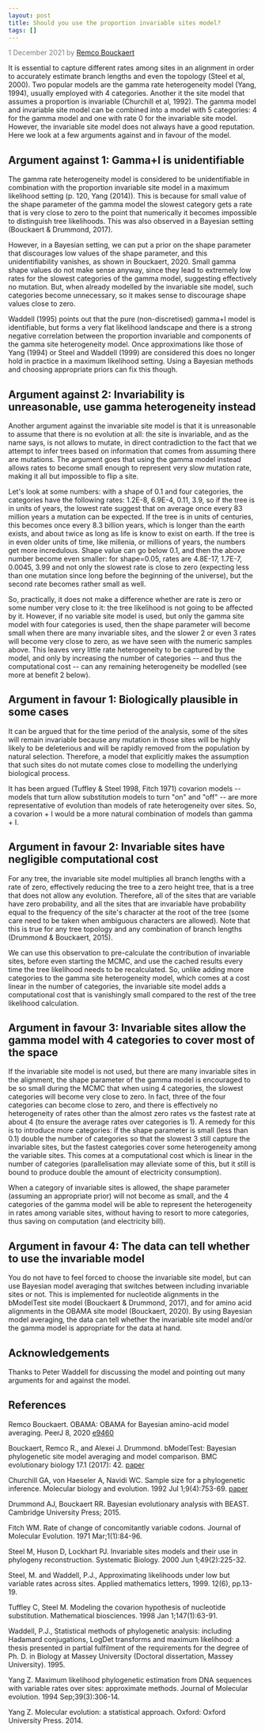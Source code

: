 ```yaml
---
layout: post
title: Should you use the proportion invariable sites model?
tags: []
---
```

<p style="color:gray">1 December 2021 by <a href="mailto:r.bouckaert@auckland.ac.nz">Remco Bouckaert</a></p>


It is essential to capture different rates among sites in an alignment in order to accurately estimate branch lengths and even the topology (Steel et al, 2000). Two popular models are the gamma rate heterogeneity model (Yang, 1994), usually employed with 4 categories. Another it the site model that assumes a proportion is invariable (Churchill et al, 1992). The gamma model and invariable site model can be combined into a model with 5 categories: 4 for the gamma model and one with rate 0 for the invariable site model. However, the invariable site model does not always have a good reputation. Here we look at a few arguments against and in favour of the model.


## Argument against 1: Gamma+I is unidentifiable

The gamma rate heterogeneity model is considered to be unidentifiable in combination with the proportion invariable site model in a maximum likelihood setting (p. 120, Yang (2014)). 
This is because for small value of the shape parameter of the gamma model the slowest category gets a rate that is very close to zero to the point that numerically it becomes impossible to distinguish tree likelihoods.
This was also observed in a Bayesian setting (Bouckaert & Drummond, 2017).

However, in a Bayesian setting, we can put a prior on the shape parameter that discourages low values of the shape parameter, and this unidentifiability vanishes, as shown in Bouckaert, 2020. Small gamma shape values do not make sense anyway, since they lead to extremely low rates for the slowest categories of the gamma model, suggesting effectively no mutation. But, when already modelled by the invariable site model, such categories become unnecessary, so it makes sense to discourage shape values close to zero.

Waddell (1995) points out that the pure (non-discretised) gamma+I model is identifiable, but forms a very flat likelihood landscape and there is a strong negative correlation between the proportion invariable and components of the gamma site heterogeneity model. Once approximations like those of Yang (1994) or Steel and Waddell (1999) are considered this does no longer hold in practice in a maximum likelihood setting.  Using a Bayesian methods and choosing appropriate priors can fix this though.


## Argument against 2: Invariability is unreasonable, use gamma heterogeneity instead

Another argument against the invariable site model is that it is unreasonable to assume that there is no evolution at all: the site is invariable, and as the name says, is not allows to mutate, in direct contradiction to the fact that we attempt to infer trees based on information that comes from assuming there are mutations. The argument goes that using the gamma model instead allows rates to become small enough to represent very slow mutation rate, making it all but impossible to flip a site.

Let's look at some numbers: with a shape of 0.1 and four categories, the categories have the following rates: 1.2E-8, 6.9E-4, 0.11, 3.9, so if the tree is in units of years, the lowest rate suggest that on average once every 83 million years a mutation can be expected. If the tree is in units of centuries, this becomes once every 8.3 billion years, which is longer than the earth exists, and about twice as long as life is know to exist on earth. If the tree is in even older units of time, like millenia, or millions of years, the numbers get more incredulous. Shape value can go below 0.1, and then the above number become even smaller: for shape=0.05, rates are 4.8E-17, 1.7E-7, 0.0045, 3.99 and not only the slowest rate is close to zero (expecting less than one mutation since long before the beginning of the universe), but the second rate becomes rather small as well.

So, practically, it does not make a difference whether are rate is zero or some number very close to it: the tree likelihood is not going to be affected by it. However, if no variable site model is used, but only the gamma site model with four categories is used, then the shape parameter will become small when there are many invariable sites, and the slower 2 or even 3 rates will become very close to zero, as we have seen with the numeric samples above. This leaves very little rate heterogeneity to be captured by the model, and only by increasing the number of categories -- and thus the computational cost -- can any remaining heterogeneity be modelled (see more at benefit 2 below).



## Argument in favour 1: Biologically plausible in some cases

It can be argued that for the time period of the analysis, some of the sites will remain invariable because any mutation in those sites will be highly likely to be deleterious and will be rapidly removed from the population by natural selection. Therefore, a model that explicitly makes the assumption that such sites do not mutate comes close to modelling the underlying biological process.

It has been argued (Tuffley & Steel 1998, Fitch 1971) covarion models -- models that turn allow substitution models to turn "on" and "off" -- are more representative of evolution than models of rate heterogeneity over sites. So, a covarion + I would be a more natural combination of models than gamma + I.

## Argument in favour 2: Invariable sites have negligible computational cost

For any tree, the invariable site model multiplies all branch lengths with a rate of zero, effectively reducing the tree to a zero height tree, that is a tree that does not allow any evolution. Therefore, all of the sites that are variable have zero probability, and all the sites that are invariable have probability equal to the frequency of the site's character at the root of the tree (some care need to be taken when ambiguous characters are allowed). Note that this is true for any tree topology and any combination of branch lengths (Drummond & Bouckaert, 2015).

We can use this observation to pre-calculate the contribution of invariable sites, before even starting the MCMC, and use the cached results every time the tree likelihood needs to be recalculated. So, unlike adding more categories to the gamma site heterogeneity model, which comes at a cost linear in the number of categories, the invariable site model adds a computational cost that is vanishingly small compared to the rest of the tree likelihood calculation.


## Argument in favour 3: Invariable sites allow the gamma model with 4 categories to cover most of the space

If the invariable site model is not used, but there are many invariable sites in the alignment, the shape parameter of the gamma model is encouraged to be so small during the MCMC that when using 4 categories, the slowest categories will become very close to zero. In fact, three of the four categories can become close to zero, and there is effectively no heterogeneity of rates other than the almost zero rates vs the fastest rate at about 4 (to ensure the average rates over categories is 1). A remedy for this is to introduce more categories: if the shape parameter is small (less than 0.1) double the number of categories so that the slowest 3 still capture the invariable sites, but the fastest categories cover some heterogeneity among the variable sites. This comes at a computational cost which is linear in the number of categories (parallelisation may alleviate some of this, but it still is bound to produce double the amount of electricity consumption).

When a category of invariable sites is allowed, the shape parameter (assuming an appropriate prior) will not become as small, and the 4 categories of the gamma model will be able to represent the heterogeneity in rates among variable sites, without having to resort to more categories, thus saving on computation (and electricity bill).


## Argument in favour 4: The data can tell whether to use the invariable model

You do not have to feel forced to choose the invariable site model, but can use Bayesian model averaging that switches between including invariable sites or not. This is implemented for nucleotide alignments in the bModelTest site model (Bouckaert & Drummond, 2017), and for amino acid alignments in the OBAMA site model (Bouckaert, 2020). By using Bayesian model averaging, the data can tell whether the invariable site model and/or the gamma model is appropriate for the data at hand.



## Acknowledgements

Thanks to Peter Waddell for discussing the model and pointing out many arguments for and against the model.


## References

Remco Bouckaert. OBAMA: OBAMA for Bayesian amino-acid model averaging. PeerJ 8, 2020 [e9460](https://doi.org/10.7717/peerj.9460)

Bouckaert, Remco R., and Alexei J. Drummond. bModelTest: Bayesian phylogenetic site model averaging and model comparison. BMC evolutionary biology 17.1 (2017): 42. [paper](https://doi.org/10.1186/s12862-017-0890-6)

Churchill GA, von Haeseler A, Navidi WC. Sample size for a phylogenetic inference. Molecular biology and evolution. 1992 Jul 1;9(4):753-69. [paper](https://doi.org/10.1093/oxfordjournals.molbev.a040757)

Drummond AJ, Bouckaert RR. Bayesian evolutionary analysis with BEAST. Cambridge University Press; 2015.

Fitch WM. Rate of change of concomitantly variable codons. Journal of Molecular Evolution. 1971 Mar;1(1):84-96.

Steel M, Huson D, Lockhart PJ. Invariable sites models and their use in phylogeny reconstruction. Systematic Biology. 2000 Jun 1;49(2):225-32.

Steel, M. and Waddell, P.J., Approximating likelihoods under low but variable rates across sites. Applied mathematics letters, 1999. 12(6), pp.13-19.

Tuffley C, Steel M. Modeling the covarion hypothesis of nucleotide substitution. Mathematical biosciences. 1998 Jan 1;147(1):63-91.

Waddell, P.J., Statistical methods of phylogenetic analysis: including Hadamard conjugations, LogDet transforms and maximum likelihood: a thesis presented in partial fulfilment of the requirements for the degree of Ph. D. in Biology at Massey University (Doctoral dissertation, Massey University). 1995. 

Yang Z. Maximum likelihood phylogenetic estimation from DNA sequences with variable rates over sites: approximate methods. Journal of Molecular evolution. 1994 Sep;39(3):306-14.

Yang Z. Molecular evolution: a statistical approach. Oxford: Oxford University Press. 2014.
